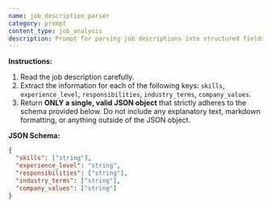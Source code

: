 ```yaml
---
name: job_description_parser
category: prompt
content_type: job_analysis
description: Prompt for parsing job descriptions into structured fields.
---
```

**Instructions:**

1. Read the job description carefully.
2. Extract the information for each of the following keys: `skills`, `experience_level`, `responsibilities`, `industry_terms`, `company_values`.
3. Return **ONLY a single, valid JSON object** that strictly adheres to the schema provided below. Do not include any explanatory text, markdown formatting, or anything outside of the JSON object.

**JSON Schema:**

```json
{
  "skills": ["string"],
  "experience_level": "string",
  "responsibilities": ["string"],
  "industry_terms": ["string"],
  "company_values": ["string"]
}
```